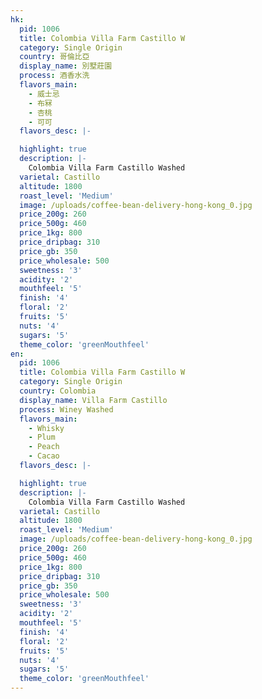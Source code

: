 ```yaml
---
hk:
  pid: 1006
  title: Colombia Villa Farm Castillo W
  category: Single Origin
  country: 哥倫比亞
  display_name: 別墅莊園
  process: 酒香水洗
  flavors_main:
    - 威士忌
    - 布冧
    - 杏桃
    - 可可
  flavors_desc: |-

  highlight: true
  description: |-
    Colombia Villa Farm Castillo Washed
  varietal: Castillo
  altitude: 1800
  roast_level: 'Medium'
  image: /uploads/coffee-bean-delivery-hong-kong_0.jpg
  price_200g: 260
  price_500g: 460
  price_1kg: 800
  price_dripbag: 310
  price_gb: 350
  price_wholesale: 500
  sweetness: '3'
  acidity: '2'
  mouthfeel: '5'
  finish: '4'
  floral: '2'
  fruits: '5'
  nuts: '4'
  sugars: '5'
  theme_color: 'greenMouthfeel'
en:
  pid: 1006
  title: Colombia Villa Farm Castillo W
  category: Single Origin
  country: Colombia
  display_name: Villa Farm Castillo
  process: Winey Washed
  flavors_main:
    - Whisky
    - Plum
    - Peach
    - Cacao
  flavors_desc: |-

  highlight: true
  description: |-
    Colombia Villa Farm Castillo Washed
  varietal: Castillo
  altitude: 1800
  roast_level: 'Medium'
  image: /uploads/coffee-bean-delivery-hong-kong_0.jpg
  price_200g: 260
  price_500g: 460
  price_1kg: 800
  price_dripbag: 310
  price_gb: 350
  price_wholesale: 500
  sweetness: '3'
  acidity: '2'
  mouthfeel: '5'
  finish: '4'
  floral: '2'
  fruits: '5'
  nuts: '4'
  sugars: '5'
  theme_color: 'greenMouthfeel'
---
```

